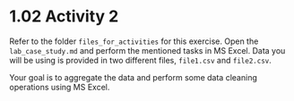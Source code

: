 # 1.02 Activity 2

Refer to the folder `files_for_activities` for this exercise. Open the `lab_case_study.md` and perform the mentioned tasks in MS Excel. Data you will be using is provided in two different files, `file1.csv` and `file2.csv`.

Your goal is to aggregate the data and perform some data cleaning operations using MS Excel.
